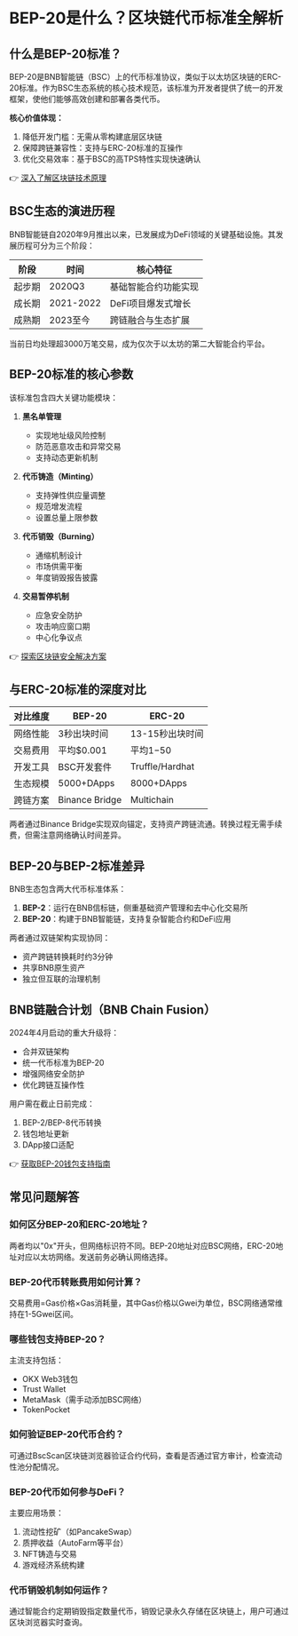 # BEP-20是什么？区块链代币标准全解析

## 什么是BEP-20标准？

BEP-20是BNB智能链（BSC）上的代币标准协议，类似于以太坊区块链的ERC-20标准。作为BSC生态系统的核心技术规范，该标准为开发者提供了统一的开发框架，使他们能够高效创建和部署各类代币。

**核心价值体现：**
1. 降低开发门槛：无需从零构建底层区块链
2. 保障跨链兼容性：支持与ERC-20标准的互操作
3. 优化交易效率：基于BSC的高TPS特性实现快速确认

👉 [深入了解区块链技术原理](https://bit.ly/okx_welcome)

## BSC生态的演进历程

BNB智能链自2020年9月推出以来，已发展成为DeFi领域的关键基础设施。其发展历程可分为三个阶段：

| 阶段 | 时间 | 核心特征 |
|------|------|----------|
| 起步期 | 2020Q3 | 基础智能合约功能实现 |
| 成长期 | 2021-2022 | DeFi项目爆发式增长 |
| 成熟期 | 2023至今 | 跨链融合与生态扩展 |

当前日均处理超3000万笔交易，成为仅次于以太坊的第二大智能合约平台。

## BEP-20标准的核心参数

该标准包含四大关键功能模块：

1. **黑名单管理**
   - 实现地址级风险控制
   - 防范恶意攻击和异常交易
   - 支持动态更新机制

2. **代币铸造（Minting）**
   - 支持弹性供应量调整
   - 规范增发流程
   - 设置总量上限参数

3. **代币销毁（Burning）**
   - 通缩机制设计
   - 市场供需平衡
   - 年度销毁报告披露

4. **交易暂停机制**
   - 应急安全防护
   - 攻击响应窗口期
   - 中心化争议点

👉 [探索区块链安全解决方案](https://bit.ly/okx_welcome)

## 与ERC-20标准的深度对比

| 对比维度 | BEP-20 | ERC-20 |
|----------|--------|--------|
| 网络性能 | 3秒出块时间 | 13-15秒出块时间 |
| 交易费用 | 平均$0.001 | 平均$1-$50 |
| 开发工具 | BSC开发套件 | Truffle/Hardhat |
| 生态规模 | 5000+DApps | 8000+DApps |
| 跨链方案 | Binance Bridge | Multichain |

两者通过Binance Bridge实现双向锚定，支持资产跨链流通。转换过程无需手续费，但需注意网络确认时间差异。

## BEP-20与BEP-2标准差异

BNB生态包含两大代币标准体系：
1. **BEP-2**：运行在BNB信标链，侧重基础资产管理和去中心化交易所
2. **BEP-20**：构建于BNB智能链，支持复杂智能合约和DeFi应用

两者通过双链架构实现协同：
- 资产跨链转换耗时约3分钟
- 共享BNB原生资产
- 独立但互联的治理机制

## BNB链融合计划（BNB Chain Fusion）

2024年4月启动的重大升级将：
- 合并双链架构
- 统一代币标准为BEP-20
- 增强网络安全防护
- 优化跨链互操作性

用户需在截止日前完成：
1. BEP-2/BEP-8代币转换
2. 钱包地址更新
3. DApp接口适配

👉 [获取BEP-20钱包支持指南](https://bit.ly/okx_welcome)

## 常见问题解答

### 如何区分BEP-20和ERC-20地址？
两者均以"0x"开头，但网络标识符不同。BEP-20地址对应BSC网络，ERC-20地址对应以太坊网络。发送前务必确认网络选择。

### BEP-20代币转账费用如何计算？
交易费用=Gas价格×Gas消耗量，其中Gas价格以Gwei为单位，BSC网络通常维持在1-5Gwei区间。

### 哪些钱包支持BEP-20？
主流支持包括：
- OKX Web3钱包
- Trust Wallet
- MetaMask（需手动添加BSC网络）
- TokenPocket

### 如何验证BEP-20代币合约？
可通过BscScan区块链浏览器验证合约代码，查看是否通过官方审计，检查流动性池分配情况。

### BEP-20代币如何参与DeFi？
主要应用场景：
1. 流动性挖矿（如PancakeSwap）
2. 质押收益（AutoFarm等平台）
3. NFT铸造与交易
4. 游戏经济系统构建

### 代币销毁机制如何运作？
通过智能合约定期销毁指定数量代币，销毁记录永久存储在区块链上，用户可通过区块浏览器实时查询。